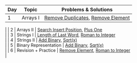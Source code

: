 | Day | Topic                 | Problems & Solutions                                                                                                  |
|-----|-----------------------|------------------------------------------------------------------------------------------------------------------------|
| 1   | Arrays I              | [Remove Duplicates](https://leetcode.com/problems/remove-duplicates-from-sorted-array/), [Remove Element](https://leetcode.com/problems/remove-element/)  
|
| 2   | Arrays II             | [Search Insert Position](https://leetcode.com/problems/search-insert-position/), [Plus One](https://leetcode.com/problems/plus-one/)  
|
| 3   | Strings I             | [Length of Last Word](https://leetcode.com/problems/length-of-last-word/), [Roman to Integer](https://leetcode.com/problems/roman-to-integer/)  
|
| 4   | Strings II            | [Add Binary](https://leetcode.com/problems/add-binary/), [Sqrt(x)](https://leetcode.com/problems/sqrtx/)  
|
| 5   | Binary Representation | [Add Binary](https://leetcode.com/problems/add-binary/), [Sqrt(x)](https://leetcode.com/problems/sqrtx/)  
|
| 6   | Revision + Practice   | [Remove Element](https://leetcode.com/problems/remove-element/), [Roman to Integer](https://leetcode.com/problems/roman-to-integer/)  
|

